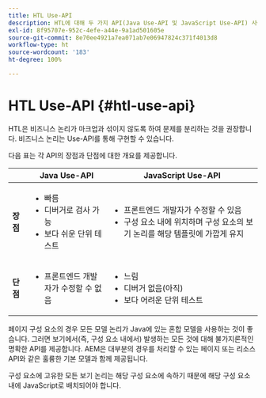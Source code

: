 ```yaml
---
title: HTL Use-API
description: HTL에 대해 두 가지 API(Java Use-API 및 JavaScript Use-API) 사용 가능
exl-id: 8f95707e-952c-4efe-a44e-9a1ad501605e
source-git-commit: 8e70ee4921a7ea071ab7e06947824c371f4013d8
workflow-type: ht
source-wordcount: '183'
ht-degree: 100%

---
```


# HTL Use-API {#htl-use-api}

HTL은 비즈니스 논리가 마크업과 섞이지 않도록 하여 문제를 분리하는 것을 권장합니다. 비즈니스 논리는 Use-API를 통해 구현할 수 있습니다.

다음 표는 각 API의 장점과 단점에 대한 개요를 제공합니다.

|  | **Java Use-API** | **JavaScript Use-API** |
|--- |--- |--- |
| **장점** | <ul><li>빠름</li><li>디버거로 검사 가능</li><li>보다 쉬운 단위 테스트</li></ul> | <ul><li>프론트엔드 개발자가 수정할 수 있음</li><li>구성 요소 내에 위치하며 구성 요소의 보기 논리를 해당 템플릿에 가깝게 유지</li></ul> |
| **단점** | <ul><li>프론트엔드 개발자가 수정할 수 없음</li></ul> | <ul><li>느림</li><li>디버거 없음(아직)</li><li>보다 어려운 단위 테스트</li></ul> |

페이지 구성 요소의 경우 모든 모델 논리가 Java에 있는 혼합 모델을 사용하는 것이 좋습니다. 그러면 보기에서(즉, 구성 요소 내에서) 발생하는 모든 것에 대해 불가지론적인 명확한 API를 제공합니다. AEM은 대부분의 경우를 처리할 수 있는 페이지 또는 리소스 API와 같은 훌륭한 기본 모델과 함께 제공됩니다.

구성 요소에 고유한 모든 보기 논리는 해당 구성 요소에 속하기 때문에 해당 구성 요소 내에 JavaScript로 배치되어야 합니다.
